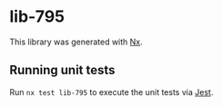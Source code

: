 # lib-795

This library was generated with [Nx](https://nx.dev).

## Running unit tests

Run `nx test lib-795` to execute the unit tests via [Jest](https://jestjs.io).
